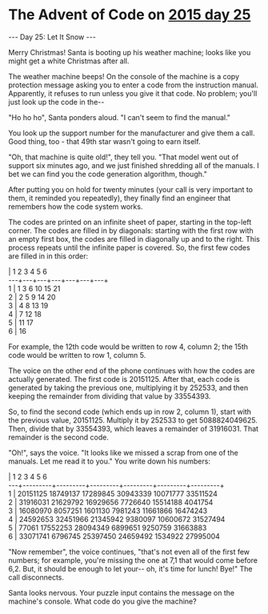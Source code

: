 # The Advent of Code on [2015 day 25](https://adventofcode.com/2015/day/25)

--- Day 25: Let It Snow ---

Merry Christmas!  Santa is booting up his weather machine; looks like you might get a white Christmas after all.

The weather machine beeps!  On the console of the machine is a copy protection message asking you to enter a code from the instruction manual.  Apparently, it refuses to run unless you give it that code.  No problem; you'll just look up the code in the--

"Ho ho ho", Santa ponders aloud.  "I can't seem to find the manual."

You look up the support number for the manufacturer and give them a call.  Good thing, too - that 49th star wasn't going to earn itself.

"Oh, that machine is quite old!", they tell you.  "That model went out of support six minutes ago, and we just finished shredding all of the manuals.  I bet we can find you the code generation algorithm, though."

After putting you on hold for twenty minutes (your call is very important to them, it reminded you repeatedly), they finally find an engineer that remembers how the code system works.

The codes are printed on an infinite sheet of paper, starting in the top-left corner.  The codes are filled in by diagonals: starting with the first row with an empty first box, the codes are filled in diagonally up and to the right.  This process repeats until the infinite paper is covered.  So, the first few codes are filled in in this order:

| 1   2   3   4   5   6  \
---+---+---+---+---+---+---+\
 1 |  1   3   6  10  15  21\
 2 |  2   5   9  14  20\
 3 |  4   8  13  19\
 4 |  7  12  18\
 5 | 11  17\
 6 | 16

For example, the 12th code would be written to row 4, column 2; the 15th code would be written to row 1, column 5.

The voice on the other end of the phone continues with how the codes are actually generated.  The first code is 20151125.  After that, each code is generated by taking the previous one, multiplying it by 252533, and then keeping the remainder from dividing that value by 33554393.

So, to find the second code (which ends up in row 2, column 1), start with the previous value, 20151125.  Multiply it by 252533 to get 5088824049625.  Then, divide that by 33554393, which leaves a remainder of 31916031.  That remainder is the second code.

"Oh!", says the voice.  "It looks like we missed a scrap from one of the manuals.  Let me read it to you."  You write down his numbers:

|    1         2         3         4         5         6\
---+---------+---------+---------+---------+---------+---------+\
 1 | 20151125  18749137  17289845  30943339  10071777  33511524\
 2 | 31916031  21629792  16929656   7726640  15514188   4041754\
 3 | 16080970   8057251   1601130   7981243  11661866  16474243\
 4 | 24592653  32451966  21345942   9380097  10600672  31527494\
 5 |    77061  17552253  28094349   6899651   9250759  31663883\
 6 | 33071741   6796745  25397450  24659492   1534922  27995004

"Now remember", the voice continues, "that's not even all of the first few numbers; for example, you're missing the one at 7,1 that would come before 6,2.  But, it should be enough to let your-- oh, it's time for lunch!  Bye!"  The call disconnects.

Santa looks nervous.  Your puzzle input contains the message on the machine's console.  What code do you give the machine?